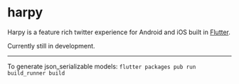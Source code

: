 # harpy

Harpy is a feature rich twitter experience for Android and iOS built in [Flutter](https://flutter.io/).

Currently still in development.

---

To generate json_serializable models:
`flutter packages pub run build_runner build`

